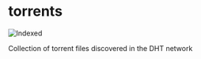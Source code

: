 torrents 
========
![Indexed](https://img.shields.io/badge/indexed-243551-blue)

Collection of torrent files discovered in the DHT network
